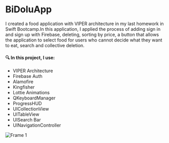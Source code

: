 # BiDoluApp


I created a food application with VIPER architecture in my last homework in Swift Bootcamp.In this application, I applied the process of adding sign in and sign up with Firebase, deleting, sorting by price, a button that allows the application to select food for users who cannot decide what they want to eat, search and collective deletion.


#### :mag: In this project, I use: ####

- VIPER Architecture
- Firebase Auth
- Alamofire
- Kingfisher
- Lottie Animations
- QKeyboardManager
- ProgressHUD
- UICollectionView
- UITableView
- UISearch Bar
- UINavigationController

![Frame 1](https://user-images.githubusercontent.com/75833556/221871991-cc9fb9ed-69c6-4287-840f-39a5b30997c7.jpg)
